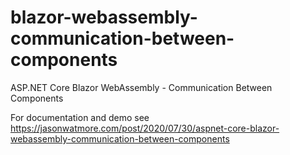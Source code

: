 # blazor-webassembly-communication-between-components

ASP.NET Core Blazor WebAssembly - Communication Between Components

For documentation and demo see https://jasonwatmore.com/post/2020/07/30/aspnet-core-blazor-webassembly-communication-between-components